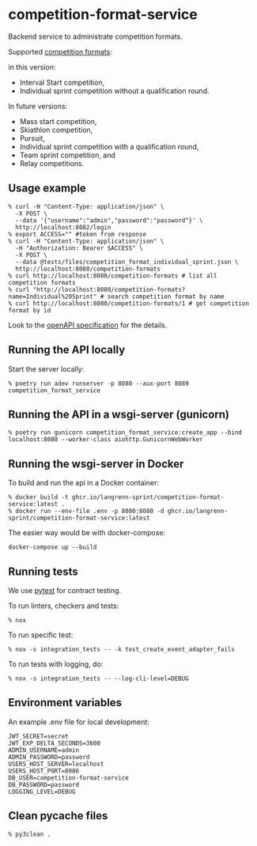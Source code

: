# competition-format-service

Backend service to administrate competition formats.

Supported [competition formats](https://assets.fis-ski.com/image/upload/v1624284540/fis-prod/assets/ICR_CrossCountry_2022_clean.pdf):

in this version:

- Interval Start competition,
- Individual sprint competition without a qualification round.

In future versions:

- Mass start competition,
- Skiathlon competition,
- Pursuit,
- Individual sprint competition with a qualification round,
- Team sprint competition, and
- Relay competitions.

## Usage example

```Shell
% curl -H "Content-Type: application/json" \
  -X POST \
  --data '{"username":"admin","password":"password"}' \
  http://localhost:8082/login
% export ACCESS="" #token from response
% curl -H "Content-Type: application/json" \
  -H "Authorization: Bearer $ACCESS" \
  -X POST \
  --data @tests/files/competition_format_individual_sprint.json \
  http://localhost:8080/competition-formats
% curl http://localhost:8080/competition-formats # list all competition formats
% curl "http://localhost:8080/competition-formats?name=Individual%20Sprint" # search competition format by name
% curl http://localhost:8080/competition-formats/1 # get competition format by id 
```

Look to the [openAPI specification](./specification.yaml) for the details.

## Running the API locally

Start the server locally:

```Shell
% poetry run adev runserver -p 8080 --aux-port 8089 competition_format_service
```

## Running the API in a wsgi-server (gunicorn)

```Shell
% poetry run gunicorn competition_format_service:create_app --bind localhost:8080 --worker-class aiohttp.GunicornWebWorker
```

## Running the wsgi-server in Docker

To build and run the api in a Docker container:

```Shell
% docker build -t ghcr.io/langrenn-sprint/competition-format-service:latest .
% docker run --env-file .env -p 8080:8080 -d ghcr.io/langrenn-sprint/competition-format-service:latest
```

The easier way would be with docker-compose:

```Shell
docker-compose up --build
```

## Running tests

We use [pytest](https://docs.pytest.org/en/latest/) for contract testing.

To run linters, checkers and tests:

```Shell
% nox
```

To run specific test:

```Shell
% nox -s integration_tests -- -k test_create_event_adapter_fails
```

To run tests with logging, do:

```Shell
% nox -s integration_tests -- --log-cli-level=DEBUG
```

## Environment variables

An example .env file for local development:

```Shell
JWT_SECRET=secret
JWT_EXP_DELTA_SECONDS=3600
ADMIN_USERNAME=admin
ADMIN_PASSWORD=password
USERS_HOST_SERVER=localhost
USERS_HOST_PORT=8086
DB_USER=competition-format-service
DB_PASSWORD=password
LOGGING_LEVEL=DEBUG
```

## Clean __pycache__ files

```Shell
% py3clean .
```
